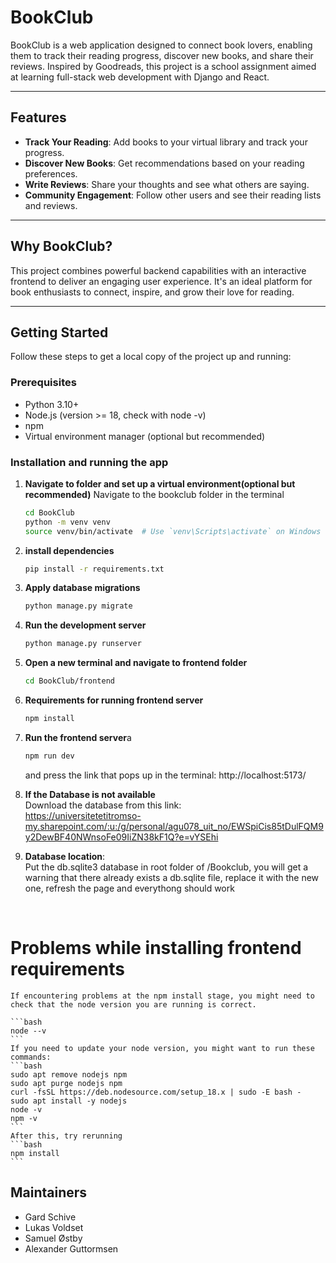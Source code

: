 # BookClub
BookClub is a web application designed to connect book lovers, enabling them to track their reading progress, discover new books, and share their reviews. Inspired by Goodreads, this project is a school assignment aimed at learning full-stack web development with Django and React.

---

## Features

- **Track Your Reading**: Add books to your virtual library and track your progress.
- **Discover New Books**: Get recommendations based on your reading preferences.
- **Write Reviews**: Share your thoughts and see what others are saying.
- **Community Engagement**: Follow other users and see their reading lists and reviews.

---

## Why BookClub?

This project combines powerful backend capabilities with an interactive frontend to deliver an engaging user experience. It's an ideal platform for book enthusiasts to connect, inspire, and grow their love for reading.

---

## Getting Started

Follow these steps to get a local copy of the project up and running:

### Prerequisites
- Python 3.10+
- Node.js (version >= 18, check with node -v) 
- npm
- Virtual environment manager (optional but recommended)

### Installation and running the app


1. **Navigate to folder and set up a virtual environment(optional but recommended)**
    Navigate to the bookclub folder in the terminal
    ```bash
    cd BookClub
    python -m venv venv
    source venv/bin/activate  # Use `venv\Scripts\activate` on Windows
    ```
2. **install dependencies**
    ```bash
    pip install -r requirements.txt
    ```
3. **Apply database migrations**
    ```bash
    python manage.py migrate
    ```
4. **Run the development server** 
    ```bash
    python manage.py runserver
    ```
5. **Open a new terminal and navigate to frontend folder**
    ```bash
    cd BookClub/frontend
    ```
6. **Requirements for running frontend server**
    ```bash
    npm install
    ```
    
    
7. **Run the frontend server**a
    ```bash
    npm run dev
    ```
    and press the link that pops up in the terminal:
    http://localhost:5173/

8. **If the Database is not available**
    <br>Download the database from this link: <br>
    https://universitetetitromso-my.sharepoint.com/:u:/g/personal/agu078_uit_no/EWSpiCis85tDulFQM9y2DewBF40NWnsoFe09IiZN38kF1Q?e=vYSEhi

9. **Database location**:
    <br>
    Put the db.sqlite3 database in root folder of /Bookclub, you will get a warning that there already exists a db.sqlite file, replace it with the new one, refresh the page and everythong should work
    
    <br>

# Problems while installing frontend requirements
    If encountering problems at the npm install stage, you might need to check that the node version you are running is correct. 

    ```bash
    node --v
    ``` 
    If you need to update your node version, you might want to run these commands:
    ```bash
    sudo apt remove nodejs npm
    sudo apt purge nodejs npm
    curl -fsSL https://deb.nodesource.com/setup_18.x | sudo -E bash -
    sudo apt install -y nodejs
    node -v
    npm -v
    ``` 
    After this, try rerunning
    ```bash
    npm install
    ``` 
## Maintainers
* Gard Schive
* Lukas Voldset
* Samuel Østby
* Alexander Guttormsen

